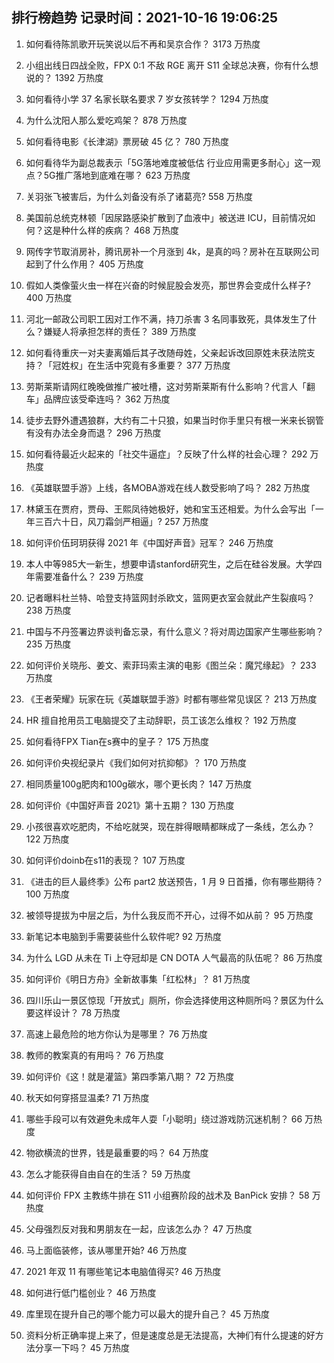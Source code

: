 
## 排行榜趋势 记录时间：2021-10-16 19:06:25
  
  1. 如何看待陈凯歌开玩笑说以后不再和吴京合作？ 3173 万热度
    
  2. 小组出线日四战全败，FPX 0:1 不敌 RGE 离开 S11 全球总决赛，你有什么想说的？ 1392 万热度
    
  3. 如何看待小学 37 名家长联名要求 7 岁女孩转学？ 1294 万热度
    
  4. 为什么沈阳人那么爱吃鸡架？ 878 万热度
    
  5. 如何看待电影《长津湖》票房破 45 亿？ 780 万热度
    
  6. 如何看待华为副总裁表示「5G落地难度被低估 行业应用需更多耐心」这一观点？5G推广落地到底难在哪？ 623 万热度
    
  7. 关羽张飞被害后，为什么刘备没有杀了诸葛亮? 558 万热度
    
  8. 美国前总统克林顿「因尿路感染扩散到了血液中」被送进 ICU，目前情况如何？这是种什么样的疾病？ 468 万热度
    
  9. 网传字节取消房补，腾讯房补一个月涨到 4k，是真的吗？房补在互联网公司起到了什么作用？ 405 万热度
    
  10. 假如人类像萤火虫一样在兴奋的时候屁股会发亮，那世界会变成什么样子? 400 万热度
    
  11. 河北一邮政公司职工因对工作不满，持刀杀害 3 名同事致死，具体发生了什么？嫌疑人将承担怎样的责任？ 389 万热度
    
  12. 如何看待重庆一对夫妻离婚后其子改随母姓，父亲起诉改回原姓未获法院支持？「冠姓权」在生活中究竟有多重要？ 377 万热度
    
  13. 劳斯莱斯请网红晚晚做推广被吐槽，这对劳斯莱斯有什么影响？代言人「翻车」品牌应该受牵连吗？ 362 万热度
    
  14. 徒步去野外遭遇狼群，大约有二十只狼，如果当时你手里只有根一米来长钢管有没有办法全身而退？ 296 万热度
    
  15. 如何看待最近火起来的「社交牛逼症」？反映了什么样的社会心理？ 292 万热度
    
  16. 《英雄联盟手游》上线，各MOBA游戏在线人数受影响了吗？ 282 万热度
    
  17. 林黛玉在贾府，贾母、王熙凤待她极好，她和宝玉还相爱。为什么会写出「一年三百六十日，风刀霜剑严相逼」? 257 万热度
    
  18. 如何评价伍珂玥获得 2021 年《中国好声音》冠军？ 246 万热度
    
  19. 本人中等985大一新生，想要申请stanford研究生，之后在硅谷发展。大学四年需要准备什么？ 239 万热度
    
  20. 记者曝料杜兰特、哈登支持篮网封杀欧文，篮网更衣室会就此产生裂痕吗？ 238 万热度
    
  21. 中国与不丹签署边界谈判备忘录，有什么意义？将对周边国家产生哪些影响？ 235 万热度
    
  22. 如何评价关晓彤、姜文、索菲玛索主演的电影《图兰朵：魔咒缘起》？ 233 万热度
    
  23. 《王者荣耀》玩家在玩《英雄联盟手游》时都有哪些常见误区？ 213 万热度
    
  24. HR 擅自抢用员工电脑提交了主动辞职，员工该怎么维权？ 192 万热度
    
  25. 如何看待FPX Tian在s赛中的皇子？ 175 万热度
    
  26. 如何评价央视纪录片《我们如何对抗抑郁》？ 170 万热度
    
  27. 相同质量100g肥肉和100g碳水，哪个更长肉？ 147 万热度
    
  28. 如何评价《中国好声音 2021》第十五期？ 130 万热度
    
  29. 小孩很喜欢吃肥肉，不给吃就哭，现在胖得眼睛都眯成了一条线，怎么办？ 122 万热度
    
  30. 如何评价doinb在s11的表现？ 107 万热度
    
  31. 《进击的巨人最终季》公布 part2 放送预告，1 月 9 日首播，你有哪些期待？ 100 万热度
    
  32. 被领导提拔为中层之后，为什么我反而不开心，过得不如从前？ 95 万热度
    
  33. 新笔记本电脑到手需要装些什么软件呢? 92 万热度
    
  34. 为什么 LGD 从未在 Ti 上夺冠却是 CN DOTA 人气最高的队伍呢？ 86 万热度
    
  35. 如何评价《明日方舟》全新故事集「红松林」？ 81 万热度
    
  36. 四川乐山一景区惊现「开放式」厕所，你会选择使用这种厕所吗？景区为什么要这样设计？ 78 万热度
    
  37. 高速上最危险的地方你认为是哪里？ 76 万热度
    
  38. 教师的教案真的有用吗？ 76 万热度
    
  39. 如何评价《这！就是灌篮》第四季第八期？ 72 万热度
    
  40. 秋天如何穿搭显温柔? 71 万热度
    
  41. 哪些手段可以有效避免未成年人耍「小聪明」绕过游戏防沉迷机制？ 66 万热度
    
  42. 物欲横流的世界，钱是最重要的吗？ 64 万热度
    
  43. 怎么才能获得自由自在的生活？ 59 万热度
    
  44. 如何评价 FPX 主教练牛排在 S11 小组赛阶段的战术及 BanPick 安排？ 58 万热度
    
  45. 父母强烈反对我和男朋友在一起，应该怎么办？ 47 万热度
    
  46. 马上面临装修，该从哪里开始? 46 万热度
    
  47. 2021 年双 11 有哪些笔记本电脑值得买? 46 万热度
    
  48. 如何进行低门槛创业？ 46 万热度
    
  49. 库里现在提升自己的哪个能力可以最大的提升自己？ 45 万热度
    
  50. 资料分析正确率提上来了，但是速度总是无法提高，大神们有什么提速的好方法分享一下吗？ 45 万热度
    